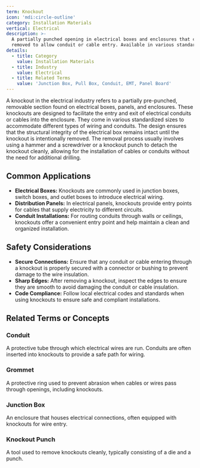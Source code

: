 ```yaml
---
term: Knockout
icon: 'mdi:circle-outline'
category: Installation Materials
vertical: Electrical
description: >-
  A partially punched opening in electrical boxes and enclosures that can be
  removed to allow conduit or cable entry. Available in various standard sizes.
details:
  - title: Category
    value: Installation Materials
  - title: Industry
    value: Electrical
  - title: Related Terms
    value: 'Junction Box, Pull Box, Conduit, EMT, Panel Board'
---
```

A knockout in the electrical industry refers to a partially pre-punched, removable section found on electrical boxes, panels, and enclosures. These knockouts are designed to facilitate the entry and exit of electrical conduits or cables into the enclosure. They come in various standardized sizes to accommodate different types of wiring and conduits. The design ensures that the structural integrity of the electrical box remains intact until the knockout is intentionally removed. The removal process usually involves using a hammer and a screwdriver or a knockout punch to detach the knockout cleanly, allowing for the installation of cables or conduits without the need for additional drilling.

## Common Applications

- **Electrical Boxes:** Knockouts are commonly used in junction boxes, switch boxes, and outlet boxes to introduce electrical wiring.
- **Distribution Panels:** In electrical panels, knockouts provide entry points for cables that supply electricity to different circuits.
- **Conduit Installations:** For routing conduits through walls or ceilings, knockouts offer a convenient entry point and help maintain a clean and organized installation.

## Safety Considerations

- **Secure Connections:** Ensure that any conduit or cable entering through a knockout is properly secured with a connector or bushing to prevent damage to the wire insulation.
- **Sharp Edges:** After removing a knockout, inspect the edges to ensure they are smooth to avoid damaging the conduit or cable insulation.
- **Code Compliance:** Follow local electrical codes and standards when using knockouts to ensure safe and compliant installations.

## Related Terms or Concepts

### Conduit

A protective tube through which electrical wires are run. Conduits are often inserted into knockouts to provide a safe path for wiring.

### Grommet

A protective ring used to prevent abrasion when cables or wires pass through openings, including knockouts.

### Junction Box

An enclosure that houses electrical connections, often equipped with knockouts for wire entry.

### Knockout Punch

A tool used to remove knockouts cleanly, typically consisting of a die and a punch.
